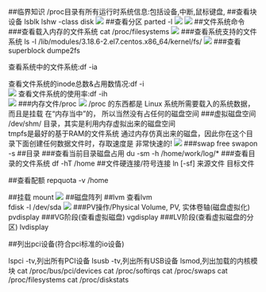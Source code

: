 ##临界知识
/proc目录有所有运行时系统信息:包括设备,中断,鼠标键盘,
##查看块设备
lsblk
lshw -class disk
![](.z_操作系统_linux文件系统_常用命令_images/8d9d69b9.png)
##查看分区
parted -l
![](.z_操作系统_linux文件系统_常用命令_images/36fe113e.png)
![](.z_操作系统_linux文件系统_常用命令_images/e8427041.png)
##文件系统命令
###查看载入内存的文件系统
cat /proc/filesystems
![](.z_操作系统_linux文件系统_常用命令_images/a2db1046.png)
###查看系统支持的文件系统
ls -l /lib/modules/3.18.6-2.el7.centos.x86_64/kernel/fs/
![](.z_操作系统_linux文件系统_常用命令_images/8137d0a4.png)
###查看superblock
dumpe2fs

查看系统中的文件系统:df  -ia

查看文件系统的inode总数&占用数情况:df -i  
![](.z_操作系统_linux文件系统_常用命令_images/151cf950.png)
查看文件系统的使用率:df -ih  
![](.z_操作系统_linux文件系统_常用命令_images/5fc1ab91.png)
###内存文件/proc
![](.z_操作系统_linux文件系统_常用命令_images/8730c556.png)
/proc 的东西都是 Linux 系统所需要载入的系统数据，而且是挂载 在“内存当中”的， 所以当然没有占任何的磁盘空间
###虚拟磁盘空间
/dev/shm/ 目录，其实是利用内存虚拟出来的磁盘空间  
tmpfs是最好的基于RAM的文件系统
通过内存仿真出来的磁盘，因此你在这个目录下面创建任何数据文件时，存取速度是 非常快速的!
![](.z_操作系统_linux文件系统_常用命令_images/fda9793e.png)
###swap
free
swapon -s
##目录
###查看当前目录磁盘占用
du -sm -h  /home/work/log/*
###查看目录的文件系统
df -hT /home
##文件硬连接/符号连接
ln [-sf] 来源文件 目标文件
 
##查看配额
repquota -v /home

##挂载
mount
![](.z_操作系统_linux文件系统_常用命令_images/48653ebe.png)
##磁盘阵列
##lvm
查看lvm  
fdisk -l /dev/sda
![](.z_操作系统_linux文件系统_常用命令_images/79040306.png)
###PV操作/Physical Volume, PV, 实体卷轴(磁盘虚拟化)
pvdisplay
###VG阶段(查看虚拟磁盘)
vgdisplay
###LV阶段(查看虚拟磁盘的分区)
lvdisplay

##列出pci设备(符合pci标准的io设备)

lspci -tv,列出所有PCI设备
lsusb -tv,列出所有USB设备
lsmod,列出加载的内核模块
cat /proc/bus/pci/devices
cat /proc/softirqs
cat /proc/swaps
cat /proc/filesystems
cat /proc/diskstats

